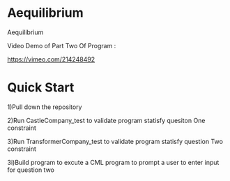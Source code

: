 # Aequilibrium
Aequilibrium

Video Demo of Part Two Of Program :

https://vimeo.com/214248492


# Quick Start

1)Pull down the repository

2)Run CastleCompany_test to validate program statisfy quesiton One constraint

3)Run TransformerCompany_test to validate program statisfy question Two constraint

3i)Build program to excute a CML program to prompt a user to enter input for question two
